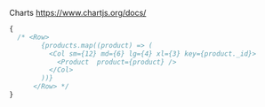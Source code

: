 Charts https://www.chartjs.org/docs/

```js
{
  /* <Row>
        {products.map((product) => (
          <Col sm={12} md={6} lg={4} xl={3} key={product._id}>
            <Product  product={product} />
          </Col>
        ))}
      </Row> */
}
```